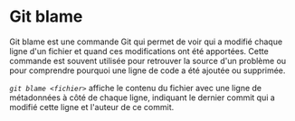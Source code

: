 # Git blame

Git blame est une commande Git qui permet de voir qui a modifié chaque ligne d'un fichier et quand ces modifications ont été apportées. Cette commande est souvent utilisée pour retrouver la source d'un problème ou pour comprendre pourquoi une ligne de code a été ajoutée ou supprimée.

*`git blame <fichier>`* affiche le contenu du fichier avec une ligne de métadonnées à côté de chaque ligne, indiquant le dernier commit qui a modifié cette ligne et l'auteur de ce commit.
